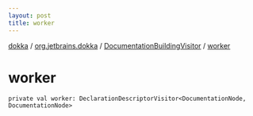 ```yaml
---
layout: post
title: worker
---
```

[dokka](../../index.md) / [org.jetbrains.dokka](../index.md) / [DocumentationBuildingVisitor](index.md) / [worker](worker.md)

# worker

```
private val worker: DeclarationDescriptorVisitor<DocumentationNode, DocumentationNode>
```
